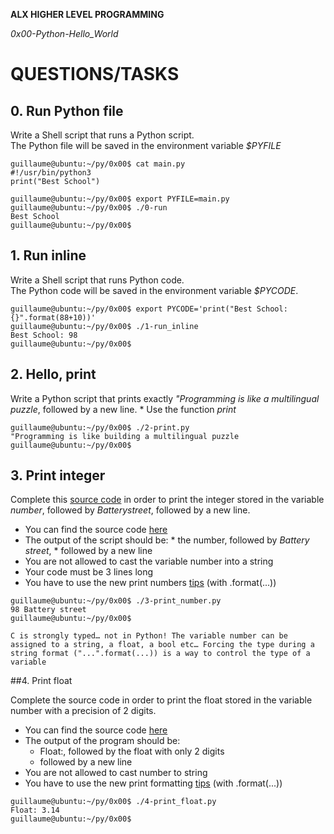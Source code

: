__ALX HIGHER LEVEL PROGRAMMING__

_0x00-Python-Hello_World_

# QUESTIONS/TASKS

## 0. Run Python file
Write a Shell script that runs a Python script.\
The Python file will be saved in the environment variable _$PYFILE_
```
guillaume@ubuntu:~/py/0x00$ cat main.py 
#!/usr/bin/python3
print("Best School")

guillaume@ubuntu:~/py/0x00$ export PYFILE=main.py
guillaume@ubuntu:~/py/0x00$ ./0-run
Best School
guillaume@ubuntu:~/py/0x00$ 
```
## 1. Run inline
Write a Shell script that runs Python code.\
The Python code will be saved in the environment variable _$PYCODE_.
```
guillaume@ubuntu:~/py/0x00$ export PYCODE='print("Best School: {}".format(88+10))'
guillaume@ubuntu:~/py/0x00$ ./1-run_inline 
Best School: 98
guillaume@ubuntu:~/py/0x00$ 
```
## 2. Hello, print
Write a Python script that prints exactly _"Programming is like a multilingual puzzle_, followed by a new line.
	* Use the function _print_
 ```
guillaume@ubuntu:~/py/0x00$ ./2-print.py 
"Programming is like building a multilingual puzzle
guillaume@ubuntu:~/py/0x00$
```
## 3. Print integer
  
Complete this [source code](https://github.com/holbertonschool/0x00.py/blob/master/3-print_number.py) in order to print the integer stored in the variable _number_, followed by _Batterystreet_, followed by a new line.

*    You can find the source code [here](https://github.com/holbertonschool/0x00.py/blob/master/3-print_number.py)
*    The output of the script should be:
	* the number, followed by _Battery street_,
	* followed by a new line
*    You are not allowed to cast the variable number into a string
*    Your code must be 3 lines long
*    You have to use the new print numbers [tips](https://pyformat.info/#number) (with .format(...))
```
guillaume@ubuntu:~/py/0x00$ ./3-print_number.py
98 Battery street
guillaume@ubuntu:~/py/0x00$ 
```
    C is strongly typed… not in Python! The variable number can be assigned to a string, a float, a bool etc… Forcing the type during a string format ("...".format(...)) is a way to control the type of a variable

##4. Print float
  
Complete the source code in order to print the float stored in the variable number with a precision of 2 digits.
* You can find the source code [here](https://github.com/holbertonschool/0x00.py/blob/master/4-print_float.py)
* The output of the program should be:
	* Float:, followed by the float with only 2 digits
	* followed by a new line
* You are not allowed to cast number to string
* You have to use the new print formatting [tips](https://pyformat.info/#number_padding) (with .format(...))
```
guillaume@ubuntu:~/py/0x00$ ./4-print_float.py
Float: 3.14
guillaume@ubuntu:~/py/0x00$
```
